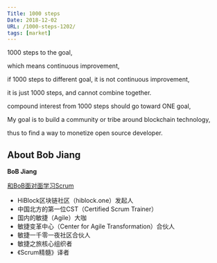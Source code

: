 ```yaml
---
Title: 1000 steps
Date: 2018-12-02
URL: /1000-steps-1202/ 
tags: [market]
---
```


1000 steps to the goal,

which means continuous improvement,

if 1000 steps to different goal, it is not continuous improvement,

it is just 1000 steps, and cannot combine together.

compound interest from 1000 steps should go toward ONE goal,

My goal is to build a community or tribe around blockchain technology,

thus to find a way to monetize open source developer. 

## About Bob Jiang
**BoB Jiang**

[和BoB面对面学习Scrum](https://yihuode.io/brands/33)

- HiBlock区块链社区（hiblock.one）发起人  
- 中国北方的第一位CST（Certified Scrum Trainer）  
- 国内的敏捷（Agile）大咖  
- 敏捷变革中心（Center for Agile Transformation）合伙人  
- 敏捷一千零一夜社区合伙人  
- 敏捷之旅核心组织者  
- 《Scrum精髓》译者
